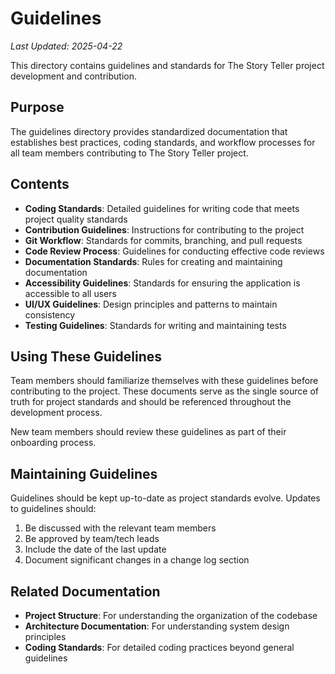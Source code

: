 # Guidelines

*Last Updated: 2025-04-22*

This directory contains guidelines and standards for The Story Teller project development and contribution.

## Purpose

The guidelines directory provides standardized documentation that establishes best practices, coding standards, and workflow processes for all team members contributing to The Story Teller project.

## Contents

- **Coding Standards**: Detailed guidelines for writing code that meets project quality standards
- **Contribution Guidelines**: Instructions for contributing to the project
- **Git Workflow**: Standards for commits, branching, and pull requests
- **Code Review Process**: Guidelines for conducting effective code reviews
- **Documentation Standards**: Rules for creating and maintaining documentation
- **Accessibility Guidelines**: Standards for ensuring the application is accessible to all users
- **UI/UX Guidelines**: Design principles and patterns to maintain consistency
- **Testing Guidelines**: Standards for writing and maintaining tests

## Using These Guidelines

Team members should familiarize themselves with these guidelines before contributing to the project. These documents serve as the single source of truth for project standards and should be referenced throughout the development process.

New team members should review these guidelines as part of their onboarding process.

## Maintaining Guidelines

Guidelines should be kept up-to-date as project standards evolve. Updates to guidelines should:

1. Be discussed with the relevant team members
2. Be approved by team/tech leads
3. Include the date of the last update
4. Document significant changes in a change log section

## Related Documentation

- **Project Structure**: For understanding the organization of the codebase
- **Architecture Documentation**: For understanding system design principles
- **Coding Standards**: For detailed coding practices beyond general guidelines